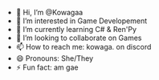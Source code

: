 - 👋 Hi, I’m @Kowagaa
- 👀 I’m interested in Game Developement
- 🌱 I’m currently learning C# & Ren'Py
- 💞️ I’m looking to collaborate on Games
- 📫 How to reach me: kowaga. on discord
- 😄 Pronouns: She/They
- ⚡ Fun fact: am gae

<!---
Kowagaa/Kowagaa is a ✨ special ✨ repository because its `README.md` (this file) appears on your GitHub profile.
You can click the Preview link to take a look at your changes.
--->
